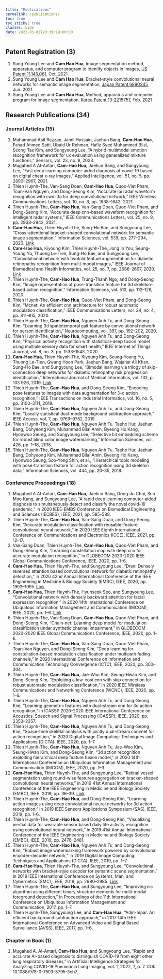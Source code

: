 ```yaml
---
title: "Publications"
permalink: /publications/
toc: true
toc_sticky: true
classes: wide
date: 2023-05-02T23:39:19+00:00
---
```


## Patent Registration (3)
1. Sung Young Lee and **Cam Hao Hua**, Image segmentation method, apparatus, and computer program to identify objects in images, [US Patent 11,145,061](https://patents.google.com/patent/US11145061B2), Oct. 2021.
2. Sung Young Lee and **Cam Hao Hua**, Bracket-style convolutional neural networks for semantic image segmentation, [Japan Patent 6890345](https://patents.google.com/patent/JP6890345B2/en), Jun. 2021.
3. Sung Young Lee and **Cam Hao Hua**, Method, apparatus and computer program for image segmentation, [Korea Patent 10-2215757](https://patents.google.com/patent/KR102215757B1/en), Feb. 2021

## Research Publications (34)

### Journal Articles (15)
1. Muhammad Asif Razzaq, Jamil Hussain, Jaehun Bang, **Cam-Hao Hua**, Fahad Ahmed Satti, Ubaid Ur Rehman, Hafiz Syed Muhammad Bilal, Seong Tae Kim, and Sungyoung Lee, “A hybrid multimodal emotion recognition framework for ux evaluation using generalized mixture functions,” Sensors, vol. 23, no. 9, 2023.
2. Mugahed A Al-Antari, **Cam-Hao Hua**, Jaehun Bang, and Sungyoung Lee, “Fast deep learning computer-aided diagnosis of covid-19 based on digital chest x-ray images,” Applied Intelligence, vol. 51, no. 5, pp. 2890–2907, 2021.
3. Thien Huynh-The, Van-Sang Doan, **Cam-Hao Hua**, Quoc-Viet Pham, Toan-Van Nguyen, and Dong-Seong Kim, “Accurate lpi radar waveform recognition with cwd-tfa for deep convolutional network,” IEEE Wireless Communications Letters, vol. 10, no. 8, pp. 1638–1642, 2021.
4. Thien Huynh-The, **Cam-Hao Hua**, Van-Sang Doan, Quoc-Viet Pham, and Dong-Seong Kim, “Accurate deep cnn-based waveform recognition for intelligent radar systems,” IEEE Communications Letters, vol. 25, no. 9, pp. 2938–2942, 2021.
5. **Cam-Hao Hua**, Thien Huynh-The, Sung-Ho Bae, and Sungyoung Lee, “Cross-attentional bracket-shaped convolutional network for semantic image segmentation,” Information Sciences, vol. 539, pp. 277–294, 2020. [Link](https://www.sciencedirect.com/science/article/pii/S0020025520306101?via%3Dihub)
6. **Cam-Hao Hua**, Kiyoung Kim, Thien Huynh-The, Jong In You, Seung-Young Yu, Thuong Le-Tien, Sung-Ho Bae, and Sungyoung Lee, “Convolutional network with twofold feature augmentation for diabetic retinopathy recognition from multi-modal images,” IEEE Journal of Biomedical and Health Informatics, vol. 25, no. 7, pp. 2686–2697, 2020. [Link](https://ieeexplore.ieee.org/document/9277518)
7. Thien Huynh-The, **Cam-Hao Hua**, Trung-Thanh Ngo, and Dong-Seong Kim, “Image representation of pose-transition feature for 3d skeleton-based action recognition,” Information Sciences, vol. 513, pp. 112–126, 2020.
8. Thien Huynh-The, **Cam-Hao Hua**, Quoc-Viet Pham, and Dong-Seong Kim, “Mcnet: An efficient cnn architecture for robust automatic modulation classification,” IEEE Communications Letters, vol. 24, no. 4, pp. 811–815, 2020.
9. Thien Huynh-The, **Cam-Hao Hua**, Nguyen Anh Tu, and Dong-Seong Kim, “Learning 3d spatiotemporal gait feature by convolutional network for person identification,” Neurocomputing, vol. 397, pp. 192–202, 2020.
10. Thien Huynh-The, **Cam-Hao Hua**, Nguyen Anh Tu, and Dong-Seong Kim, “Physical activity recognition with statistical-deep fusion model using multiple sensory data for smart health,” IEEE Internet of Things Journal, vol. 8, no. 3, pp. 1533–1543, 2020.
11. **Cam-Hao Hua**, Thien Huynh-The, Kiyoung Kim, Seung-Young Yu, Thuong Le-Tien, Gwang Hoon Park, Jaehun Bang, Wajahat Ali Khan, Sung-Ho Bae, and Sungyoung Lee, “Bimodal learning via trilogy of skip-connection deep networks for diabetic retinopathy risk progression identification,” International Journal of Medical Informatics, vol. 132, p. 103 926, 2019. [Link](https://www.sciencedirect.com/science/article/pii/S1386505619303557?via%3Dihub)
12. Thien Huynh-The, **Cam-Hao Hua**, and Dong-Seong Kim, “Encoding pose features to images with data augmentation for 3-d action recognition,” IEEE Transactions on Industrial Informatics, vol. 16, no. 5, pp. 3100–3111, 2019.
13. Thien Huynh-The, **Cam-Hao Hua**, Nguyen Anh Tu, and Dong-Seong Kim, “Locally statistical dual-mode background subtraction approach,” IEEE Access, vol. 7, pp. 9769–9782, 2019.
14. Thien Huynh-The, **Cam-Hao Hua**, Nguyen Anh Tu, Taeho Hur, Jaehun Bang, Dohyeong Kim, Muhammad Bilal Amin, Byeong Ho Kang, Hyonwoo Seung, and Sungyoung Lee, “Selective bit embedding scheme for robust blind color image watermarking,” Information Sciences, vol. 426, pp. 1–18, 2018.
15. Thien Huynh-The, **Cam-Hao Hua**, Nguyen Anh Tu, Taeho Hur, Jaehun Bang, Dohyeong Kim, Muhammad Bilal Amin, Byeong Ho Kang, Hyonwoo Seung, Soo-Yong Shin, et al., “Hierarchical topic modeling with pose-transition feature for action recognition using 3d skeleton data,” Information Sciences, vol. 444, pp. 20–35, 2018.

### Conference Proceedings (18)
1. Mugahed A Al-Antari, **Cam-Hao Hua**, Jaehun Bang, Dong-Ju Choi, Sun Moo Kang, and Sungyoung Lee, “A rapid deep learning computer-aided diagnosis to simultaneously detect and classify the novel covid-19 pandemic,” in 2020 IEEE-EMBS Conference on Biomedical Engineering and Sciences (IECBES), IEEE, 2021, pp. 585–588.
2. Thien Huynh-The, **Cam-Hao Hua**, Van-Sang Doan, and Dong-Seong Kim, “Accurate modulation classification with reusable-feature convolutional neural network,” in 2020 IEEE Eighth International Conference on Communications and Electronics (ICCE), IEEE, 2021, pp. 12–17.
3. Van-Sang Doan, Thien Huynh-The, **Cam-Hao Hua**, Quoc-Viet Pham, and Dong-Seong Kim, “Learning constellation map with deep cnn for accurate modulation recognition,” in GLOBECOM 2020-2020 IEEE Global Communications Conference, IEEE, 2020, pp. 1–6.
4. **Cam-Hao Hua**, Thien Huynh-The, and Sungyoung Lee, “Dran: Densely reversed attention based convolutional network for diabetic retinopathy detection,” in 2020 42nd Annual International Conference of the IEEE Engineering in Medicine & Biology Society (EMBC), IEEE, 2020, pp. 1992–1995. [Link](https://ieeexplore.ieee.org/document/9175355)
5. **Cam-Hao Hua**, Thien Huynh-The, Hyunseok Seo, and Sungyoung Lee, “Convolutional network with densely backward attention for facial expression recognition,” in 2020 14th International Conference on Ubiquitous Information Management and Communication (IMCOM), IEEE, 2020, pp. 1–6. [Link](https://ieeexplore.ieee.org/document/9001686)
6. Thien Huynh-The, Van-Sang Doan, **Cam-Hao Hua**, Quoc-Viet Pham, and Dong-Seong Kim, “Chain-net: Learning deep model for modulation classification under synthetic channel impairment,” in GLOBECOM 2020-2020 IEEE Global Communications Conference, IEEE, 2020, pp. 1–6.
7. Thien Huynh-The, **Cam-Hao Hua**, Van-Sang Doan, Quoc-Viet Pham, Toan-Van Nguyen, and Dong-Seong Kim, “Deep learning for constellation-based modulation classification under multipath fading channels,” in 2020 International Conference on Information and Communication Technology Convergence (ICTC), IEEE, 2020, pp. 300–304.
8. Thien Huynh-The, **Cam-Hao Hua**, Jae-Woo Kim, Seung-Hwan Kim, and Dong-Seong Kim, “Exploiting a low-cost cnn with skip connection for robust automatic modulation classification,” in 2020 IEEE Wireless Communications and Networking Conference (WCNC), IEEE, 2020, pp. 1–6.
9. Thien Huynh-The, **Cam-Hao Hua**, Nguyen Anh Tu, and Dong-Seong Kim, “Learning geometric features with dual–stream cnn for 3d action recognition,” in ICASSP 2020-2020 IEEE International Conference on Acoustics, Speech and Signal Processing (ICASSP), IEEE, 2020, pp. 2353–2357.
10. Thien Huynh-The, **Cam-Hao Hua**, Nguyen Anh Tu, and Dong-Seong Kim, “Space-time skeletal analysis with jointly dual-stream convnet for action recognition,” in 2020 Digital Image Computing: Techniques and Applications (DICTA), IEEE, 2020, pp. 1–7.
11. Thien Huynh-The, **Cam-Hao Hua**, Nguyen Anh Tu, Jae-Woo Kim, Seung-Hwan Kim, and Dong-Seong Kim, “3d action recognition exploiting hierarchical deep feature fusion model,” in 2020 14th International Conference on Ubiquitous Information Management and Communication (IMCOM), IEEE, 2020, pp. 1–3.
12. **Cam-Hao Hua**, Thien Huynh-The, and Sungyoung Lee, “Retinal vessel segmentation using round-wise features aggregation on bracket-shaped convolutional neural networks,” in 2019 41st Annual International Conference of the IEEE Engineering in Medicine and Biology Society (EMBC), IEEE, 2019, pp. 36–39. [Link](https://ieeexplore.ieee.org/document/8856552)
13. Thien Huynh-The, **Cam-Hao Hua**, and Dong-Seong Kim, “Learning action images using deep convolutional neural networks for 3d action recognition,” in 2019 IEEE Sensors Applications Symposium (SAS), IEEE, 2019, pp. 1–6.
14. Thien Huynh-The, **Cam-Hao Hua**, and Dong-Seong Kim, “Visualizing inertial data for wearable sensor based daily life activity recognition using convolutional neural network,” in 2019 41st Annual International Conference of the IEEE Engineering in Medicine and Biology Society (EMBC), IEEE, 2019, pp. 2478–2481.
15. Thien Huynh-The, **Cam-Hao Hua**, Nguyen Anh Tu, and Dong-Seong Kim, “Robust image watermarking framework powered by convolutional encoder-decoder network,” in 2019 Digital Image Computing: Techniques and Applications (DICTA), IEEE, 2019, pp. 1–7.
16. **Cam-Hao Hua**, Thien Huynh-The, and Sungyoung Lee, “Convolutional networks with bracket-style decoder for semantic scene segmentation,” in 2018 IEEE International Conference on Systems, Man, and Cybernetics (SMC), IEEE, 2018, pp. 2980–2985. [Link](https://ieeexplore.ieee.org/document/8616502)
17. Thien Huynh-The, **Cam-Hao Hua**, and Sungyoung Lee, “Improving nic algorithm using different binary structure elements for multi-modal foreground detection,” in Proceedings of the 11th International Conference on Ubiquitous Information Management and Communication, 2017, pp. 1–7.
18. Thien Huynh-The, Sungyoung Lee, and **Cam-Hao Hua**, “Adm-hipar: An efficient background subtraction approach,” in 2017 14th IEEE International Conference on Advanced Video and Signal Based Surveillance (AVSS), IEEE, 2017, pp. 1–6.

### Chapter in Book (1)
1. Mugahed A. Al-Antari, **Cam-Hao Hua**, and Sungyoung Lee, “Rapid and accurate AI-based diagnosis to distinguish COVID-19 from eight other lung respiratory diseases,” in Artificial Intelligence Strategies for Analyzing COVID-19 Pneumonia Lung Imaging, vol. 1, 2022, 7, p. 7. DOI: 10.1088/978-0-7503-3795-3ch7.
